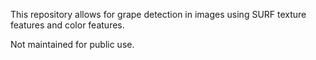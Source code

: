 This repository allows for grape detection in images using SURF texture features and color features.

Not maintained for public use.

